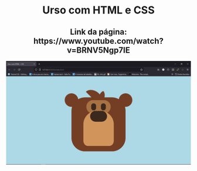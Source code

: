 <h1 align="center">Urso com HTML e CSS</h1>

<h2 align="center">Link da página: https://www.youtube.com/watch?v=BRNV5Ngp7IE</h2>

![img2](img/logo2.png)